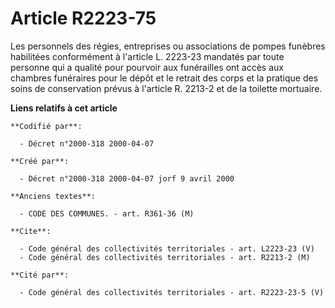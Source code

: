 # Article R2223-75

Les personnels des régies, entreprises ou associations de pompes funèbres habilitées conformément à l'article L. 2223-23
mandatés par toute personne qui a qualité pour pourvoir aux funérailles ont accès aux chambres funéraires pour le dépôt et le
retrait des corps et la pratique des soins de conservation prévus à l'article R. 2213-2 et de la toilette mortuaire.

**Liens relatifs à cet article**

	**Codifié par**:

	  - Décret n°2000-318 2000-04-07

	**Créé par**:

	  - Décret n°2000-318 2000-04-07 jorf 9 avril 2000

	**Anciens textes**:

	  - CODE DES COMMUNES. - art. R361-36 (M)

	**Cite**:

	  - Code général des collectivités territoriales - art. L2223-23 (V)
	  - Code général des collectivités territoriales - art. R2213-2 (M)

	**Cité par**:

	  - Code général des collectivités territoriales - art. R2223-23-5 (V)
